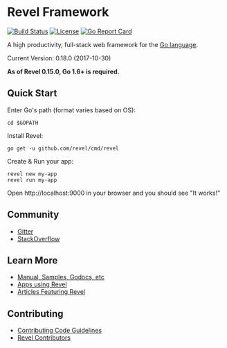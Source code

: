 # Revel Framework

[![Build Status](https://secure.travis-ci.org/revel/revel.svg?branch=master)](http://travis-ci.org/revel/revel) 
[![License](https://img.shields.io/badge/license-MIT-blue.svg)](LICENSE)
[![Go Report Card](https://goreportcard.com/badge/github.com/revel/revel)](https://goreportcard.com/report/github.com/revel/revel)

A high productivity, full-stack web framework for the [Go language](http://www.golang.org).

Current Version: 0.18.0 (2017-10-30)

**As of Revel 0.15.0, Go 1.6+ is required.**

## Quick Start

Enter Go's path (format varies based on OS):

	cd $GOPATH

Install Revel:

	go get -u github.com/revel/cmd/revel

Create & Run your app:

	revel new my-app
	revel run my-app

Open http://localhost:9000 in your browser and you should see "It works!"


## Community

* [Gitter](https://gitter.im/revel/community)
* [StackOverflow](http://stackoverflow.com/questions/tagged/revel)

## Learn More

* [Manual, Samples, Godocs, etc](http://revel.github.io)
* [Apps using Revel](https://github.com/revel/revel/wiki/Apps-in-the-Wild)
* [Articles Featuring Revel](https://github.com/revel/revel/wiki/Articles)

## Contributing

* [Contributing Code Guidelines](https://github.com/revel/revel/blob/master/CONTRIBUTING.md)
* [Revel Contributors](https://github.com/revel/revel/graphs/contributors)
